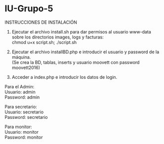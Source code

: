 # IU-Grupo-5

INSTRUCCIONES DE INSTALACIÓN

1. Ejecutar el archivo install.sh para dar permisos al usuario www-data sobre los directorios images, logs y facturas:<br>
  chmod u+x script.sh; ./script.sh

2. Ejecutar el archivo installBD.php e introducir el usuario y password de la máquina.<br>
  (Se crea la BD, tablas, inserts y usuario moovett con password moovett2016)<br>
  
3. Acceder a index.php e introducir los datos de login.<br> 

Para el Admin:<br>
  Usuario: admin <br>
  Password: admin<br>
  
Para secretario:<br>
  Usuario: secretario<br>
  Password: secretario<br>

Para monitor:<br>
  Usuario: monitor<br>
  Password: monitor<br>
